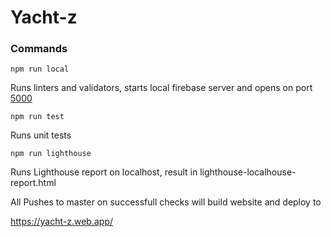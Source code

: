 # Yacht-z

### Commands

`npm run local`

Runs linters and validators, starts local firebase server and opens on port [5000](http://localhost:5000)

`npm run test`

Runs unit tests

`npm run lighthouse`

Runs Lighthouse report on localhost, result in lighthouse-localhouse-report.html



All Pushes to master on successfull checks will build website and deploy to

https://yacht-z.web.app/